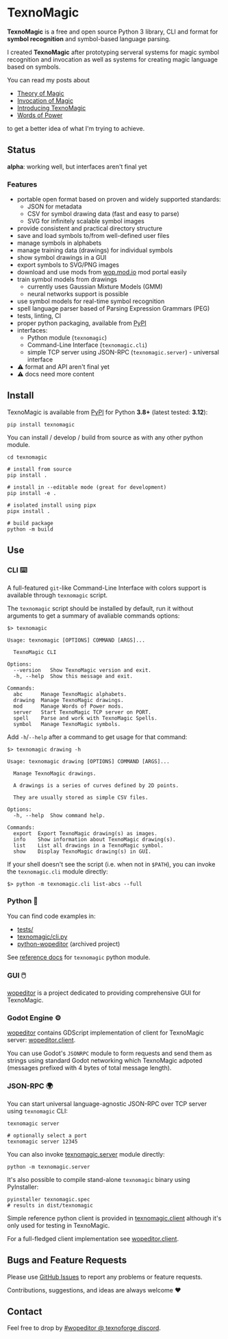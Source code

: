 # TexnoMagic

**TexnoMagic** is a free and open source Python 3 library, CLI and format for
**symbol recognition** and symbol-based language parsing.

I created **TexnoMagic** after prototyping serveral systems for magic
symbol recognition and invocation as well as systems for creating magic
language based on symbols.

You can read my posts about

* [Theory of Magic](https://texnoforge.dev/words-of-power-devlog-1-theory-of-magic.html)
* [Invocation of Magic](https://texnoforge.dev/words-of-power-devlog-2-invocation-of-magic.html)
* [Introducing TexnoMagic](https://texnoforge.dev/n/words-of-power-devlog-6-introducing-texnomagic/)
* [Words of Power](https://texnoforge.dev/words-of-power/)

to get a better idea of what I'm trying to achieve.


## Status

**alpha**: working well, but interfaces aren't final yet


### Features

- portable open format based on proven and widely supported standards:
  - JSON for metadata
  - CSV for symbol drawing data (fast and easy to parse)
  - SVG for infinitely scalable symbol images
- provide consistent and practical directory structure
- save and load symbols to/from well-defined user files
- manage symbols in alphabets
- manage training data (drawings) for individual symbols
- show symbol drawings in a GUI
- export symbols to SVG/PNG images
- download and use mods from [wop.mod.io] mod portal easily
- train symbol models from drawings
  - currently uses Gaussian Mixture Models (GMM)
  - neural networks support is possible
- use symbol models for real-time symbol recognition
- spell language parser based of Parsing Expression Grammars (PEG)
- tests, linting, CI
- proper python packaging, available from [PyPI]
- interfaces:
  - Python module (`texnomagic`)
  - Command-Line Interface (`texnomagic.cli`)
  - simple TCP server using JSON-RPC (`texnomagic.server`) - universal interface
- ⚠ format and API aren't final yet
- ⚠ docs need more content


## Install

TexnoMagic is available from [PyPI] for Python **3.8+** (latest tested: **3.12**):

```
pip install texnomagic
```

You can install / develop / build from source as with any other python module.


```
cd texnomagic

# install from source
pip install .

# install in --editable mode (great for development)
pip install -e .

# isolated install using pipx
pipx install .

# build package
python -m build
```


## Use


### CLI ⌨️

A full-featured `git`-like Command-Line Interface with colors support is
available through `texnomagic` script.

The `texnomagic` script should be installed by default, run it without arguments
to get a summary of avaliable commands options:

```
$> texnomagic

Usage: texnomagic [OPTIONS] COMMAND [ARGS]...

  TexnoMagic CLI

Options:
  --version   Show TexnoMagic version and exit.
  -h, --help  Show this message and exit.

Commands:
  abc      Manage TexnoMagic alphabets.
  drawing  Manage TexnoMagic drawings.
  mod      Manage Words of Power mods.
  server   Start TexnoMagic TCP server on PORT.
  spell    Parse and work with TexnoMagic Spells.
  symbol   Manage TexnoMagic symbols.
```

Add `-h`/`--help` after a command to get usage for that command:

```
$> texnomagic drawing -h

Usage: texnomagic drawing [OPTIONS] COMMAND [ARGS]...

  Manage TexnoMagic drawings.

  A drawings is a series of curves defined by 2D points.

  They are usually stored as simple CSV files.

Options:
  -h, --help  Show command help.

Commands:
  export  Export TexnoMagic drawing(s) as images.
  info    Show information about TexnoMagic drawing(s).
  list    List all drawings in a TexnoMagic symbol.
  show    Display TexnoMagic drawing(s) in GUI.
```

If your shell doesn't see the script (i.e. when not in `$PATH`), you can invoke
the `texnomagic.cli` module directly:

```
$> python -m texnomagic.cli list-abcs --full
```

### Python 🐍

You can find code examples in:

* [tests/](https://github.com/texnoforge/texnomagic/tree/master/tests)
* [texnomagic/cli.py](https://github.com/texnoforge/texnomagic/blob/master/texnomagic/cli.py)
* [python-wopeditor](https://github.com/texnoforge/python-wopeditor/blob/master/wopeditor/wopeditor.py) (archived project)

See [reference docs] for `texnomagic` python module.


### GUI 🖱️

[wopeditor] is a project dedicated to providing comprehensive GUI for
TexnoMagic.


### Godot Engine ⚙️

[wopeditor] contains GDScript implementation of client for TexnoMagic
server: [wopeditor.client].

You can use Godot's `JSONRPC` module to form requests and send them as strings
using standard Godot networking which TexnoMagic adpoted (messages prefixed with
4 bytes of total message length).


### JSON-RPC 🌍

You can start universal language-agnostic JSON-RPC over TCP server using `texnomagic` CLI:

```
texnomagic server

# optionally select a port
texnomagic server 12345
```

You can also invoke [texnomagic.server] module directly:

```
python -m texnomagic.server
```

It's also possible to compile stand-alone `texnomagic` binary using PyInstaller:

```
pyinstaller texnomagic.spec
# results in dist/texnomagic
```

Simple reference python client is provided in [texnomagic.client] although it's
only used for testing in TexnoMagic.

For a full-fledged client implementation see [wopeditor.client].


## Bugs and Feature Requests

Please use [GitHub Issues](https://github.com/texnoforge/texnomagic/issues)
to report any problems or feature requests.

Contributions, suggestions, and ideas are always welcome ♥


## Contact

Feel free to drop by
[#wopeditor @ texnoforge discord](https://discord.gg/Dq3vaeg3pG).


[reference docs]: https://texnoforge.github.io/texnomagic/reference/texnomagic/
[wopeditor]: https://texnoforge.github.io/wopeditor/
[texnomagic.client]: https://github.com/texnoforge/texnomagic/blob/master/texnomagic/client.py
[texnomagic.server]: https://github.com/texnoforge/texnomagic/blob/master/texnomagic/server.py
[wopeditor.client]: https://github.com/texnoforge/wopeditor/blob/master/texnomagic/client.gd
[PyPI]: https://pypi.org/project/texnomagic/
[wop.mod.io]: https://wop.mod.io
